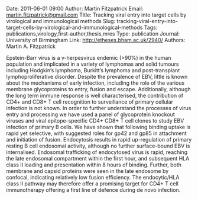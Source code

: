 Date: 2011-06-01 09:00
Author: Martin Fitzpatrick
Email: martin.fitzpatrick@gmail.com
Title: Tracking viral entry into target cells by virological and immunological methods
Slug: tracking-viral-entry-into-target-cells-by-virological-and-immunological-methods
Tags: publications,virology,first-author,thesis,mres
Type: publication
Journal: University of Birmingham
Link: http://etheses.bham.ac.uk/2940/
Authors: Martin A. Fitzpatrick

Epstein-Barr virus is a γ-herpesvirus endemic (>90%) in the human
population and implicated in a variety of lymphomas and solid tumours
including Hodgkin’s lymphoma, Burkitt’s lymphoma and post-transplant
lymphoproliferative disorder. Despite the prevalence of EBV, little is
known about the mechanisms of early infection, including the role of the
various membrane glycoproteins to entry, fusion and escape.
Additionally, although the long term immune response is well
characterised, the contribution of CD4+ and CD8+ T cell recognition to
surveillance of primary cellular infection is not known. In order to
further understand the processes of virus entry and processing we have
used a panel of glycoprotein knockout viruses and viral epitope-specific
CD4+ CD8+ T cell clones to study EBV infection of primary B cells. We
have shown that following binding uptake is rapid yet selective, with
suggested roles for gp42 and gp85 in attachment and initiation of
fusion. Endocytosis results in rapid up-regulation of primary resting B
cell endosomal activity, although no further surface-bound EBV is
internalised. Endosomal trafficking of endocytosed virus is rapid,
reaching the late endosomal compartment within the first hour, and
subsequent HLA class II loading and presentation within 8 hours of
binding. Further, both membrane and capsid proteins were seen in the
late endosome by confocal, indicating relatively low fusion efficiency.
The endocytic/HLA class II pathway may therefore offer a promising
target for CD4+ T cell immunotherapy offering a first line of defence
during de novo infection.
